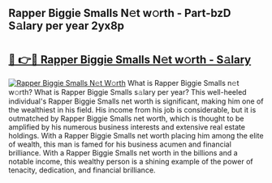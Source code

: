 ## Rapper Biggie Smalls N𝚎t w𝚘rth - Part-bzD S𝚊lary per year 2yx8p

# <h2><a href="http://gc418at.nevu.top/?p=Rapper+Biggie+Smalls">🔗 👉🔴 Rapper Biggie Smalls N𝚎t w𝚘rth - S𝚊lary</a></h2>

[![Rapper Biggie Smalls N𝚎t W𝚘rth](https://i.imgur.com/Oavwk0R.jpeg)](http://gc418at.nevu.top/?p=Rapper+Biggie+Smalls)
What is Rapper Biggie Smalls n𝚎t w𝚘rth? What is Rapper Biggie Smalls s𝚊lary per year?
This well-heeled individual's Rapper Biggie Smalls net worth is significant, making him one of the wealthiest in his field. His income from his job is considerable, but it is outmatched by Rapper Biggie Smalls net worth, which is thought to be amplified by his numerous business interests and extensive real estate holdings. With a Rapper Biggie Smalls net worth placing him among the elite of wealth, this man is famed for his business acumen and financial brilliance. With a Rapper Biggie Smalls net worth in the billions and a notable income, this wealthy person is a shining example of the power of tenacity, dedication, and financial brilliance.
